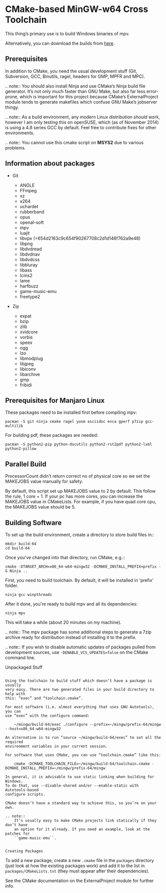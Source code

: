 CMake-based MinGW-w64 Cross Toolchain
=====================================

This thing’s primary use is to build Windows binaries of mpv.

Alternatively, you can download the builds from [here](https://sourceforge.net/projects/mpv-player-windows/files/).

Prerequisites
-------------

In addition to CMake, you need the usual development stuff (Git, Subversion,
GCC, Binutils, ragel, headers for GMP, MPFR and MPC).

.. note::
    You should also install Ninja and use CMake’s Ninja build file generator.
    It’s not only much faster than GNU Make, but also far less error-prone,
    which is important for this project because CMake’s ExternalProject module
    tends to generate makefiles which confuse GNU Make’s jobserver thingy.

.. note::
    As a build environment, any modern Linux distribution *should* work,
    however I am only testing this on openSUSE, which (as of November 2014)
    is using a 4.8 series GCC by default. Feel free to contribute fixes for
    other environments.

.. note::
    You cannot use this cmake script on **MSYS2** due to various problems.


Information about packages
--------------------------
- Git
    - ANGLE
    - FFmpeg
    - xz
    - x264
    - uchardet
    - rubberband
    - opus
    - openal-soft
    - mpv
    - luajit
    - libvpx (=654d2163c9c654f90267708c2d1d146f762a9e48)
    - libpng
    - libdvdread
    - libdvdnav
    - libdvdcss
    - libbluray
    - libass
    - lcms2
    - lame
    - harfbuzz
    - game-music-emu
    - freetype2

- Zip
    - expat
    - bzip
    - zlib
    - xvidcore
    - vorbis
    - speex
    - ogg
    - lzo
    - libmodplug
    - libjpeg
    - libiconv
    - libarchive
    - gmp
    - fribidi
    

Prerequisites for Manjaro Linux
--------------------------------
These packages need to be installed first before compiling mpv:

    pacman -S git ninja cmake ragel yasm asciidoc enca gperf p7zip gcc-multilib

For building pdf, these packages are needed:

    pacman -S python2-pip python-docutils python2-rst2pdf python2-lxml python2-pillow

Parallel Build
--------------
ProcessorCount didn't return correct no of physical core so we set the MAKEJOBS value manually for safety.

By default, this script set up MAKEJOBS value to 2 by default. This follow the rule,
1 core + 1. If your pc has more cores, you can increase the MAKEJOBS value in CMakeLists.
For example, if you have quad core cpu, the MAKEJOBS value should be 5.



Building Software
-----------------

To set up the build environment, create a directory to store build files in::

    mkdir build-64
    cd build-64

Once you’ve changed into that directory, run CMake, e.g.::

    cmake -DTARGET_ARCH=x86_64-w64-mingw32 -DCMAKE_INSTALL_PREFIX=prefix -G Ninja ..

First, you need to build toolchain. By default, it will be installed in 'prefix' folder.

    ninja gcc winpthreads

After it done, you're ready to build mpv and all its dependencies:

    ninja mpv

This will take a while (about 20 minutes on my machine).

.. note::
    The mpv package has some additional steps to generate a 7zip archive ready
    for distribution instead of installing it to the prefix.

.. note::
    If you wish to disable automatic updates of packages pulled from
    development sources, use ``-DENABLE_VCS_UPDATES=false`` on the CMake
    command line.


Unpackaged Stuff
~~~~~~~~~~~~~~~~

Using the toolchain to build stuff which doesn’t have a package is usually
very easy. There are two generated files in your build directory to help with
this: “exec” and “toolchain.cmake”.

For most software (i.e. almost everything that uses GNU Autotools), you can
use “exec” with the configure command:

    ~/mingw/build-64/exec ./configure --prefix=~/mingw/prefix-64/mingw --host=x86_64-w64-mingw32

An alternative is to run “source ~/mingw/build-64/exec” to set all the required
environment variables in your current session.

For software that uses CMake, you can use “toolchain.cmake” like this:

    cmake -DCMAKE_TOOLCHAIN_FILE=~/mingw/build-64/toolchain.cmake -DCMAKE_INSTALL_PREFIX=~/mingw/prefix-64/mingw

In general, it is advisable to use static linking when building for Windows.
To do that, use --disable-shared and/or --enable-static with Autotools-based
configure scripts.

CMake doesn’t have a standard way to achieve this, so you’re on your own.

.. note::
    It’s usually easy to make CMake projects link statically if they don’t have
    an option for it already. If you need an example, look at the patches for
    ``game-music-emu``.


Creating Packages
~~~~~~~~~~~~~~~~~

To add a new package, create a new ``.cmake`` file in the ``packages``
directory (just look at how the existing packages work) and add it to the
list in ``packages/CMakeLists.txt`` (they must appear after their
dependencies).

See the CMake documentation on the ExternalProject module for further info.
